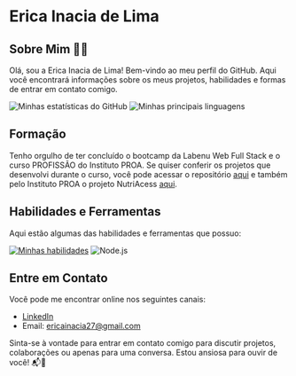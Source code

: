 <div aling = "center">
  
# Erica Inacia de Lima

## Sobre Mim 👋😊

Olá, sou a Erica Inacia de Lima! Bem-vindo ao meu perfil do GitHub. Aqui você encontrará informações sobre os meus projetos, habilidades e formas de entrar em contato comigo.


![Minhas estatísticas do GitHub](https://github-readme-stats.vercel.app/api?username=EricaInaciadeLima&count_private=true&show_icons=true&theme=radical)
![Minhas principais linguagens](https://github-readme-stats.vercel.app/api/top-langs/?username=EricaInaciadeLima&layout=compact&theme=radical)

## Formação

Tenho orgulho de ter concluído o bootcamp da Labenu Web Full Stack e o curso PROFISSÃO do Instituto PROA. Se quiser conferir os projetos que desenvolvi durante o curso, você pode acessar o repositório [aqui](https://github.com/future4code/silveira-Erica-Lima) e também pelo Instituto PROA o projeto NutriAcess [aqui](https://github.com/NutriAcess?tab=repositories).
## Habilidades e Ferramentas

Aqui estão algumas das habilidades e ferramentas que possuo:

[![Minhas habilidades](https://skills.thijs.gg/icons?i=html,css,js,react,typescript,figma,mysql,java,aws,postman,vscode,spring,js)](https://skills.thijs.gg)
![Node.js](https://user-images.githubusercontent.com/98967783/174184534-9727d9d9-fac9-412e-8ceb-652c72028300.png)

## Entre em Contato

Você pode me encontrar online nos seguintes canais:

- [LinkedIn](https://www.linkedin.com/in/erica-inacia-82b7b7206/)
- Email: ericainacia27@gmail.com

Sinta-se à vontade para entrar em contato comigo para discutir projetos, colaborações ou apenas para uma conversa. Estou ansiosa para ouvir de você! 📬🌟
</div>
